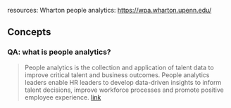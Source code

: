 resources:
Wharton people analytics: https://wpa.wharton.upenn.edu/


## Concepts

### QA: what is people analytics?

> People analytics is the collection and application of talent data to improve critical talent and business outcomes. People analytics leaders enable HR leaders to develop data-driven insights to inform talent decisions, improve workforce processes and promote positive employee experience. [link](https://www.gartner.com/en/human-resources/glossary/people-analytics#:~:text=People%20analytics%20is%20the%20collection,and%20promote%20positive%20employee%20experience.)


